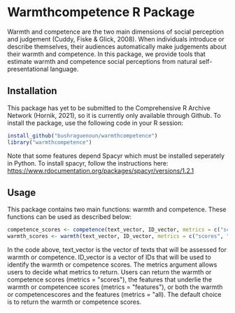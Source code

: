 # Warmthcompetence R Package
Warmth and competence are the two main dimensions of social perception and judgement (Cuddy, Fiske & Glick, 2008). When individuals introduce or describe themselves, their audiences automatically make judgements about their warmth and competence. In this package, we provide tools that estimate warmth and competence social perceptions from natural self-presentational language. 

## Installation

This package has yet to be submitted to the Comprehensive R Archive Network (Hornik, 2021), so it is currently only available through Github. To install the package, use the following code in your R session:

``` r
install_github("bushraguenoun/warmthcompetence")
library("warmthcompetence")
``` 
Note that some features depend Spacyr which must be installed seperately in Python. To install spacyr, follow the instructions here: https://www.rdocumentation.org/packages/spacyr/versions/1.2.1

## Usage

This package contains two main functions: warmth and competence. These functions can be used as described below:

``` r
competence_scores <- competence(text_vector, ID_vector, metrics = c("scores", "features", "all")
warmth_scores <- warmth(text_vector, ID_vector, metrics = c("scores", "features", "all")
``` 
In the code above, text_vector is the vector of texts that will be assessed for warmth or competence. ID_vector is a vector of IDs that will be used to identify the warmth or competence scores. The metrics argument allows users to decide what metrics to return. Users can return the warmth or competence scores (metrics = "scores"), the features that underlie the warmth or competencee scores (metrics = "features"), or both the warmth or competencescores and the features (metrics = "all). The default choice is to return the warmth or competence scores.

